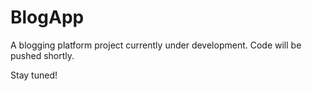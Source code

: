 # BlogApp

A blogging platform project currently under development. Code will be pushed shortly.

Stay tuned!
